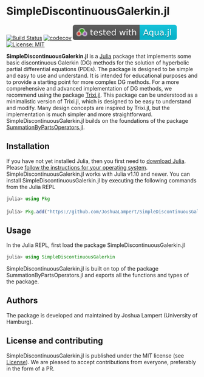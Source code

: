 # SimpleDiscontinuousGalerkin.jl

[![Build Status](https://github.com/JoshuaLampert/SimpleDiscontinuousGalerkin.jl/actions/workflows/CI.yml/badge.svg?branch=main)](https://github.com/JoshuaLampert/SimpleDiscontinuousGalerkin.jl/actions/workflows/CI.yml?query=branch%3Amain)
[![codecov](https://codecov.io/gh/JoshuaLampert/SimpleDiscontinuousGalerkin.jl/graph/badge.svg?token=ZnS5D3tWSK)](https://codecov.io/gh/JoshuaLampert/SimpleDiscontinuousGalerkin.jl)
[![Aqua QA](https://raw.githubusercontent.com/JuliaTesting/Aqua.jl/master/badge.svg)](https://github.com/JuliaTesting/Aqua.jl)
[![License: MIT](https://img.shields.io/badge/License-MIT-success.svg)](https://opensource.org/licenses/MIT)

**SimpleDiscontinuousGalerkin.jl** is a [Julia](https://julialang.org/) package that
implements some basic discontinuous Galerkin (DG) methods for the solution of hyperbolic
partial differential equations (PDEs). The package is designed to be simple and easy to use and understand. It is
intended for educational purposes and to provide a starting point for more complex DG methods. For a more
comprehensive and advanced implementation of DG methods, we recommend using the package
[Trixi.jl](https://github.com/trixi-framework/Trixi.jl). This package can be understood as a
minimalistic version of Trixi.jl, which is designed to be easy to understand and modify. Many design concepts are
inspired by Trixi.jl, but the implementation is much simpler and more straightforward. SimpleDiscontinuousGalerkin.jl
builds on the foundations of the package [SummationByPartsOperators.jl](https://github.com/ranocha/SummationByPartsOperators.jl).

## Installation

If you have not yet installed Julia, then you first need to [download Julia](https://julialang.org/downloads/). Please
[follow the instructions for your operating system](https://julialang.org/downloads/platform/). SimpleDiscontinuousGalerkin.jl
works with Julia v1.10 and newer. You can install SimpleDiscontinuousGalerkin.jl by
executing the following commands from the Julia REPL

```julia
julia> using Pkg

julia> Pkg.add("https://github.com/JoshuaLampert/SimpleDiscontinuousGalerkin.jl")
```

## Usage

In the Julia REPL, first load the package SimpleDiscontinuousGalerkin.jl

```julia
julia> using SimpleDiscontinuousGalerkin
```

SimpleDiscontinuousGalerkin.jl is built on top of the package SummationByPartsOperators.jl and exports all the functions
and types of the package.

## Authors

The package is developed and maintained by Joshua Lampert (University of Hamburg).

## License and contributing

SimpleDiscontinuousGalerkin.jl is published under the MIT license (see [License](https://github.com/JoshuaLampert/SimpleDiscontinuousGalerkin.jl/blob/main/LICENSE)).
We are pleased to accept contributions from everyone, preferably in the form of a PR.
